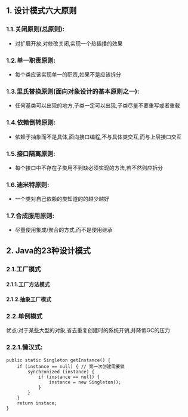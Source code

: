 ## 1. 设计模式六大原则
### 1.1.关闭原则(总原则):
- 对扩展开放,对修改关闭,实现一个热插播的效果

### 1.2.单一职责原则:
- 每个类应该实现单一的职责,如果不是应该拆分

### 1.3.里氏替换原则(面向对象设计的基本原则之一):
- 任何基类可以出现的地方,子类一定可以出现,子类尽量不要重写或者重载

### 1.4.依赖倒转原则:
- 依赖于抽象而不是具体,面向接口编程,不与具体类交互,而与上层接口交互

### 1.5.接口隔离原则:
- 每个接口中不存在子类用不到缺必须实现的方法,若不然则应拆分

### 1.6.迪米特原则:
- 一个类对自己依赖的类知道的的越少越好

### 1.7.合成服用原则:
- 尽量使用集成/聚合的方式,而不是使用继承

## 2. Java的23种设计模式
### 2.1.工厂模式
#### 2.1.1.工厂方法模式

#### 2.1.2.抽象工厂模式

### 2.2.单例模式
优点:对于某些大型的对象,省去重复创建时的系统开销,并降低GC的压力

### 2.2.1.懒汉式:
>
    public static Singleton getInstance() {
        if (instance == null) { // 第一次创建需要锁
            synchronized (instance) {
                if (instance == null) {
                    instance = new Singleton();
                }
            }
        }    
        return instace;
    }